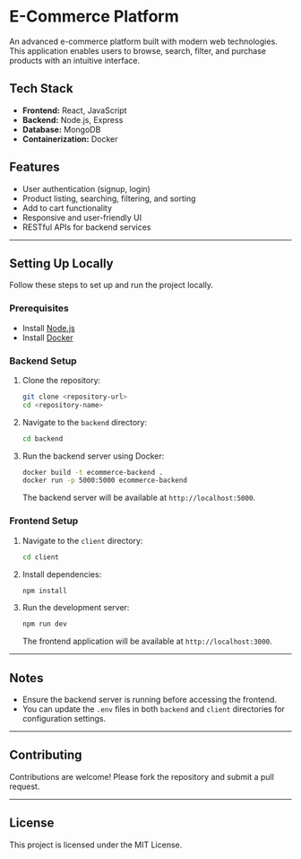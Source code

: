 # E-Commerce Platform

An advanced e-commerce platform built with modern web technologies. This application enables users to browse, search, filter, and purchase products with an intuitive interface.

## Tech Stack

- **Frontend:** React, JavaScript
- **Backend:** Node.js, Express
- **Database:** MongoDB
- **Containerization:** Docker

## Features

- User authentication (signup, login)
- Product listing, searching, filtering, and sorting
- Add to cart functionality
- Responsive and user-friendly UI
- RESTful APIs for backend services

---

## Setting Up Locally

Follow these steps to set up and run the project locally.

### Prerequisites

- Install [Node.js](https://nodejs.org/)
- Install [Docker](https://www.docker.com/)

### Backend Setup

1. Clone the repository:
   ```bash
   git clone <repository-url>
   cd <repository-name>
   ```

2. Navigate to the `backend` directory:
   ```bash
   cd backend
   ```

3. Run the backend server using Docker:
   ```bash
   docker build -t ecommerce-backend .
   docker run -p 5000:5000 ecommerce-backend
   ```

   The backend server will be available at `http://localhost:5000`.

### Frontend Setup

1. Navigate to the `client` directory:
   ```bash
   cd client
   ```

2. Install dependencies:
   ```bash
   npm install
   ```

3. Run the development server:
   ```bash
   npm run dev
   ```

   The frontend application will be available at `http://localhost:3000`.

---

## Notes

- Ensure the backend server is running before accessing the frontend.
- You can update the `.env` files in both `backend` and `client` directories for configuration settings.

---

## Contributing

Contributions are welcome! Please fork the repository and submit a pull request.

---

## License

This project is licensed under the MIT License.
